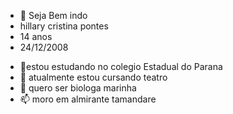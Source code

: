 - 👋 Seja Bem indo
- hillary cristina pontes
- 14 anos
- 24/12/2008

<!---
halar666/halar666 is a ✨ special ✨ repository because its `README.md` (this file) appears on your GitHub profile.
You can click the Preview link to take a look at your changes.
--->
  
- 👀estou estudando no colegio Estadual do Parana
- 🌱 atualmente estou cursando teatro
- 💞️ quero ser biologa marinha
- 📫 moro em almirante tamandare 


